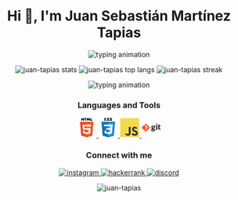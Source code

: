 <h1 align="center">Hi 👋, I'm Juan Sebastián Martínez Tapias</h1>
<p align="center">
  <img src="https://readme-typing-svg.herokuapp.com?lines=Full+Stack+Developer;React+%7C+TypeScript+%7C+Tailwind;Always+Learning&center=true&size=30&duration=3000" alt="typing animation" />
</p>

<p align="center">
  <img src="https://github-readme-stats.vercel.app/api?username=juan-tapias&show_icons=true&theme=radical" alt="juan-tapias stats" />
  <img src="https://github-readme-stats.vercel.app/api/top-langs/?username=juan-tapias&layout=compact&theme=radical" alt="juan-tapias top langs" />
  <img src="https://github-readme-streak-stats.herokuapp.com/?user=juan-tapias&theme=radical" alt="juan-tapias streak" />
</p>

<p align="center">
  <img src="https://raw.githubusercontent.com/Anmol-Baranwal/Cool-GIFs-For-GitHub/main/animated-gifs/typing.gif" alt="typing animation" width="300" />
</p>

<h3 align="center">Languages and Tools</h3>
<p align="center">
  <a href="https://developer.mozilla.org/en-US/docs/Web/HTML" target="_blank" rel="noreferrer">
    <img src="https://raw.githubusercontent.com/devicons/devicon/master/icons/html5/html5-original-wordmark.svg" alt="html5" width="40" height="40"/>
  </a>
  <a href="https://developer.mozilla.org/en-US/docs/Web/CSS" target="_blank" rel="noreferrer">
    <img src="https://raw.githubusercontent.com/devicons/devicon/master/icons/css3/css3-original-wordmark.svg" alt="css3" width="40" height="40"/>
  </a>
  <a href="https://www.javascript.com/" target="_blank" rel="noreferrer">
    <img src="https://raw.githubusercontent.com/devicons/devicon/master/icons/javascript/javascript-original.svg" alt="javascript" width="40" height="40"/>
  </a>
  <a href="https://git-scm.com/" target="_blank" rel="noreferrer">
    <img src="https://raw.githubusercontent.com/devicons/devicon/master/icons/git/git-original-wordmark.svg" alt="git" width="40" height="40"/>
  </a>
</p>

<h3 align="center">Connect with me</h3>
<p align="center">
  <a href="https://instagram.com/juan.martinez1925" target="_blank">
    <img src="https://raw.githubusercontent.com/rahuldkjain/github-profile-readme-generator/master/src/images/icons/Social/instagram.svg" alt="instagram" height="30" width="40" />
  </a>
  <a href="https://www.hackerrank.com/juan%20sebastian%20martinez" target="_blank">
    <img src="https://raw.githubusercontent.com/rahuldkjain/github-profile-readme-generator/master/src/images/icons/Social/hackerrank.svg" alt="hackerrank" height="30" width="40" />
  </a>
  <a href="https://discord.gg/lado4376" target="_blank">
    <img src="https://raw.githubusercontent.com/rahuldkjain/github-profile-readme-generator/master/src/images/icons/Social/discord.svg" alt="discord" height="30" width="40" />
  </a>
</p>

<p align="center">
  <img src="https://komarev.com/ghpvc/?username=juan-tapias&label=Profile%20views&color=0e75b6&style=flat" alt="juan-tapias" />
</p>
